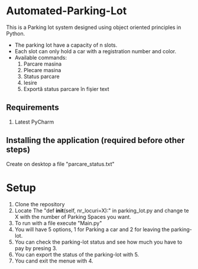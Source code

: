 # Automated-Parking-Lot

This is a Parking lot system designed using object oriented principles in Python.
* The parking lot have a capacity of n slots.
* Each slot can only hold a car with a registration number and color.
* Available commands:
  1. Parcare masina
  2. Plecare masina
  3. Status parcare
  4. Iesire
  5. Exportă status parcare în fișier text
 
## Requirements
1. Latest PyCharm

## Installing the application (required before other steps)
Create on desktop a file "parcare_status.txt"

# Setup
1. Clone the repository
2. Locate The "def __init__(self, nr_locuri=X):" in parking_lot.py and change te X with the number of Parking Spaces you want.
3. To run with a file execute "Main.py"
4. You will have 5 options, 1 for Parking a car and 2 for leaving the parking-lot.
5. You can check the parking-lot status and see how much you have to pay by presing 3.
6. You can export the status of the parking-lot with 5.
7. You cand exit the menue with 4.
